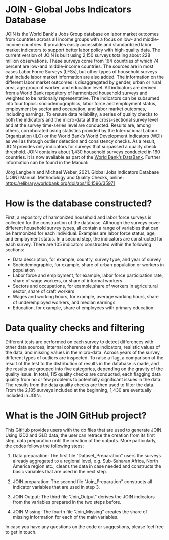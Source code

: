 # JOIN - Global Jobs Indicators Database

JOIN is the World Bank's Jobs Group database on labor market outcomes from
countries across all income groups with a focus on low- and middle-income countries. It provides easily accessible and standardized labor market indicators to support better labor policy with high-quality  data. The current version of JOIN is built using 2,150 surveys totaling about 228 million observations. These surveys come from 164 countries of which 74 percent are low-and middle-income countries. The sources are in most cases Labor Force Surveys (LFSs), but other types of household surveys that include labor market
information are also added. The information on the different labor market outcomes is disaggregated by gender, urban or rural area, age group of worker, and education level. All indicators are derived from a World Bank repository of harmonized household surveys and weighted  to  be nationally representative. The indicators can be subsumed into four topics: sociodemographics, labor force and employment status, employment by sector and occupation, and labor market outcomes, including earnings. To ensure data reliability, a series of quality checks to
both the indicators and the micro-data at the cross-sectional survey level and at the survey time-series level are conducted. Results are, among others, corroborated using statistics provided by the International Labour Organization (ILO) or the World Bank’s World Development Indicators (WDI) as well as through
outlier detection and consistency checks. As a result, JOIN provides only indicators for surveys that surpassed a quality check threshold. JOIN contains about 1,430 household surveys conducted in 160 countries. It is now available as part of the [World Bank’s DataBank](https://databank.worldbank.org/source/global-jobs-indicators-database-(join)).  Further information can be found in the Manual: 

Jörg Langbein and Michael Weber, 2021. Global Jobs Indicators Database (JOIN) Manual: Methodology and Quality Checks, online: https://elibrary.worldbank.org/doi/abs/10.1596/35971


# How is the database constructed?
First, a repository of harmonized household and labor force surveys is collected for the construction of the database. Although the surveys cover different household survey types, all contain a range of variables that can be harmonized for each individual. Examples are labor force status, age, and employment status. In a second step, the indicators are constructed for each survey. There are 105 indicators constructed within the following sections:
- Data description, for example, country, survey type, and year of survey
- Sociodemographic, for example, share of urban population or workers in population
- Labor  force and  employment,  for  example, labor  force  participation rate, share of  wage workers, or share of informal workers
- Sectors and occupations, for example,share of workers in agricultural sector, share of craft workers
- Wages and working  hours, for  example, average working hours, share of underemployed workers, and median earnings
- Education, for example, share of employees with primary education.

# Data quality checks and filtering
Different tests are performed on each survey to detect differences with other data sources, internal coherence of the indicators, realistic values of the data, and missing values in the micro-data. Across years of the survey, different  types of  outliers are inspected. To  raise a flag, a comparison of the  result of  the  test to the distribution of results in the database is made, and the results are grouped into five categories, depending on the gravity of the quality issue. In total, 115 quality checks are conducted, each flagging data quality from no or few problems to potentially significant issues in the data. The results from the data quality checks are then used to filter the data. From the 2,185 surveys included at the beginning, 1,430 are eventually included in JOIN. 


# What is the JOIN GitHub project?
This GitHub  provides users with the do files that are used to generate JOIN. Using I2D2 and GLD data, the user can retrace the creation from its first step, data preparation 
until the creation of the outputs. More particularly, the codes follows the following steps: 

1. Data preparation: The first file "Dataset_Preparation" users the surveys already aggregated to a regional level, e.g. Sub-Saharan Africa, North America region etc., cleans the data in case needed and constructs the basic variables that are used in the next step. 

2. JOIN preparation: The second file "Join_Preparation" constructs all indicator variables that are used in step 3. 

3. JOIN Output: The third file "Join_Output" derives the JOIN indicators from the variables prepared in the two steps before. 

4. JOIN Missing: The fourth file "Join_Missing" creates the share of missing information for each of the main variables.

In case you have any questions on the code or suggestions, please feel free to get in touch. 



